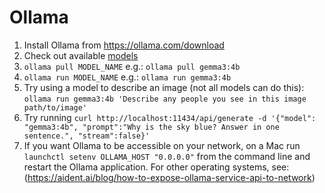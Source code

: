 # Ollama
 1. Install Ollama from https://ollama.com/download
 2. Check out available [models](https://ollama.com/search)
 3. ```ollama pull MODEL_NAME``` e.g.: ```ollama pull gemma3:4b```
 4. ```ollama run MODEL_NAME``` e.g.: ```ollama run gemma3:4b```
 5. Try using a model to describe an image (not all models can do this):  
```ollama run gemma3:4b 'Describe any people you see in this image path/to/image'```
 6. Try running ```curl http://localhost:11434/api/generate -d '{"model": "gemma3:4b", "prompt":"Why is the sky blue? Answer in one sentence.", "stream":false}'```
 7. If you want Ollama to be accessible on your network, on a Mac run ```launchctl setenv OLLAMA_HOST "0.0.0.0"``` from the command line and restart the Ollama application. For other operating systems, see:
(https://aident.ai/blog/how-to-expose-ollama-service-api-to-network)
